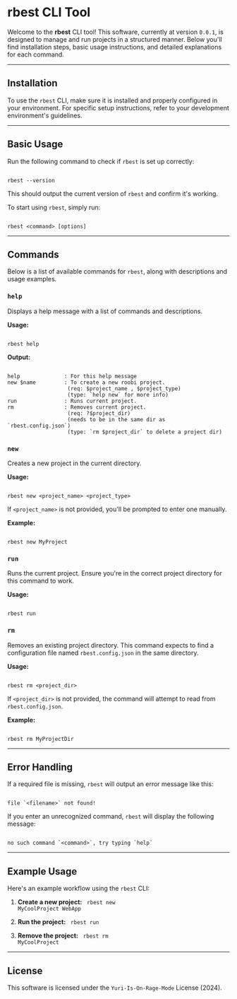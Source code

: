 # rbest CLI Tool

Welcome to the **rbest** CLI tool! This software, currently at version `0.0.1`, is designed to manage and run projects in a structured manner. Below you'll find installation steps, basic usage instructions, and detailed explanations for each command.

---

## Installation

To use the `rbest` CLI, make sure it is installed and properly configured in your environment. For specific setup instructions, refer to your development environment's guidelines.

---

## Basic Usage

Run the following command to check if `rbest` is set up correctly:

<code>
rbest --version
</code>

This should output the current version of `rbest` and confirm it's working.

To start using `rbest`, simply run:

<code>
rbest &lt;command&gt; [options]
</code>

---

## Commands

Below is a list of available commands for `rbest`, along with descriptions and usage examples.

### `help`

Displays a help message with a list of commands and descriptions.

**Usage:**

<code>
rbest help
</code>

**Output:**

<code>
help              : For this help message
new $name         : To create a new roobi project.
                   (req: $project_name , $project_type)
                   (type: `help new` for more info)
run               : Runs current project.
rm                : Removes current project.
                   (req: ?$project_dir)
                   (needs to be in the same dir as `rbest.config.json`)
                   (type: `rm $project_dir` to delete a project dir)
</code>

### `new`

Creates a new project in the current directory.

**Usage:**

<code>
rbest new &lt;project_name&gt; &lt;project_type&gt;
</code>

If <code>&lt;project_name&gt;</code> is not provided, you'll be prompted to enter one manually.

**Example:**

<code>
rbest new MyProject 
</code>

### `run`

Runs the current project. Ensure you're in the correct project directory for this command to work.

**Usage:**

<code>
rbest run
</code>

### `rm`

Removes an existing project directory. This command expects to find a configuration file named `rbest.config.json` in the same directory.

**Usage:**

<code>
rbest rm &lt;project_dir&gt;
</code>

If <code>&lt;project_dir&gt;</code> is not provided, the command will attempt to read from `rbest.config.json`.

**Example:**

<code>
rbest rm MyProjectDir
</code>

---

## Error Handling

If a required file is missing, `rbest` will output an error message like this:

<code>
file `&lt;filename&gt;` not found!
</code>

If you enter an unrecognized command, `rbest` will display the following message:

<code>
no such command `&lt;command&gt;`, try typing `help`
</code>

---

## Example Usage

Here's an example workflow using the `rbest` CLI:

1. **Create a new project:**
   <code>
   rbest new MyCoolProject WebApp
   </code>

2. **Run the project:**
   <code>
   rbest run
   </code>

3. **Remove the project:**
   <code>
   rbest rm MyCoolProject
   </code>

---

## License

This software is licensed under the `Yuri-Is-On-Rage-Mode` License (2024).
